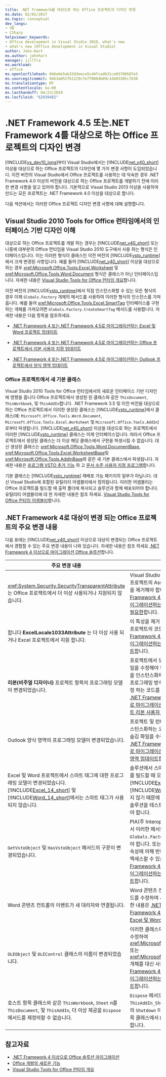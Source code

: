 ```yaml
---
title: .NET Framework를 대상으로 하는 Office 프로젝트의 디자인 변경
ms.date: 02/02/2017
ms.topic: conceptual
dev_langs:
- VB
- CSharp
helpviewer_keywords:
- Office development in Visual Studio 2010, what's new
- what's new [Office development in Visual Studio]
author: John-Hart
ms.author: johnhart
manager: jillfra
ms.workload:
- office
ms.openlocfilehash: 046e0e5ab33d3eece5c44fcadb31ca93700587e5
ms.sourcegitcommit: 94b3a052fb1229c7e7f8804b09c1d403385c7630
ms.translationtype: MT
ms.contentlocale: ko-KR
ms.lasthandoff: 04/23/2019
ms.locfileid: "62939482"
---
```

# <a name="changes-to-the-design-of-office-projects-that-target-the-net-framework-4-or-the-net-framework-45"></a>.NET Framework 4.5 또는.NET Framework 4를 대상으로 하는 Office 프로젝트의 디자인 변경
  [!INCLUDE[vs_dev10_long](../sharepoint/includes/vs-dev10-long-md.md)]부터 Visual Studio에서는 [!INCLUDE[net_v40_short](../sharepoint/includes/net-v40-short-md.md)] 이상을 대상으로 하는 Office 프로젝트의 디자인에 몇 가지 변경 사항이 도입되었습니다. 이전 버전의 Visual Studio에서 Office 프로젝트를 사용하는 데 익숙한 경우 .NET Framework 4.0 이상의 버전을 대상으로 하는 Office 프로젝트를 개발하기 전에 이러한 변경 사항을 알고 있어야 합니다. 기본적으로 Visual Studio 2013 이상을 사용하여 만드는 모든 프로젝트는 .NET Framework 4.0 이상을 대상으로 합니다.

 다음 섹션에서는 이러한 Office 프로젝트 디자인 변경 사항에 대해 설명합니다.

## <a name="understand-the-interface-based-design-of-the-visual-studio-2010-tools-for-office-runtime"></a>Visual Studio 2010 Tools for Office 런타임에서의 인터페이스 기반 디자인 이해
 대상으로 하는 Office 프로젝트를 개발 하는 경우는 [!INCLUDE[net_v40_short](../sharepoint/includes/net-v40-short-md.md)] 또는 나중에 대부분의 Office 런타임용 Visual Studio 2010 도구에서 사용 하는 형식은 인터페이스입니다. 이는 이러한 형식이 클래스인 이전 버전의 [!INCLUDE[vsto_runtime](../vsto/includes/vsto-runtime-md.md)]에서 크게 변경된 사항입니다. 예를 들어 [!INCLUDE[net_v40_short](../sharepoint/includes/net-v40-short-md.md)] 이상을 대상으로 하는 경우 <xref:Microsoft.Office.Tools.Excel.Worksheet> 및 <xref:Microsoft.Office.Tools.Word.Document> 형식은 클래스가 아닌 인터페이스입니다. 자세한 내용은 [Visual Studio Tools for Office 런타임 개요](../vsto/visual-studio-tools-for-office-runtime-overview.md)합니다.

 이전 버전의 [!INCLUDE[vsto_runtime](../vsto/includes/vsto-runtime-md.md)]에서 직접 인스턴스화할 수 있는 모든 형식의 경우 이제 `Globals.Factory` 개체의 메서드를 사용하여 이러한 형식의 인스턴스를 가져옵니다. 예를 들어 <xref:Microsoft.Office.Tools.Excel.SmartTag> 인터페이스를 구현하는 개체를 가져오려면 `Globals.Factory.CreateSmartTag` 메서드를 사용합니다. 자세한 내용은 다음 항목을 참조하세요.

- [.NET Framework 4 또는.NET Framework 4.5로 마이그레이션하는 Excel 및 Word 프로젝트 업데이트](../vsto/updating-excel-and-word-projects-that-you-migrate-to-the-dotnet-framework-4-or-the-dotnet-framework-4-5.md)

- [.NET Framework 4 또는.NET Framework 4.5로 마이그레이션하는 Office 프로젝트에서 리본 사용자 지정 업데이트](/visualstudio/vsto/update-ribbon-customizations-in-office-projects-to-migrate-to-dotnet-framework-4-or-4-5)

- [.NET Framework 4 또는.NET Framework 4.5로 마이그레이션하는 Outlook 프로젝트에서 양식 영역 업데이트](../vsto/updating-form-regions-in-outlook-projects-that-you-migrate-to-the-dotnet-framework-4-or-the-dotnet-framework-4-5.md)

### <a name="new-base-classes-in-office-projects"></a>Office 프로젝트에서 새 기본 클래스
 Visual Studio 2010 Tools for Office 런타임에서의 새로운 인터페이스 기반 디자인에 영향을 줍니다 Office 프로젝트에서 생성된 된 클래스와 같은 `ThisDocument`, `ThisWorkbook`, 및 `ThisAddIn`합니다. .NET Framework 3.5 및 이전 버전을 대상으로 하는 Office 프로젝트에서 이러한 생성된 클래스는 [!INCLUDE[vsto_runtime](../vsto/includes/vsto-runtime-md.md)]에서 클래스(예: `Microsoft.Office.Tools.Word.Document`, `Microsoft.Office.Tools.Excel.Worksheet` 및 `Microsoft.Office.Tools.AddIn`)로부터 파생됩니다. [!INCLUDE[net_v40_short](../sharepoint/includes/net-v40-short-md.md)] 이상을 대상으로 하는 프로젝트에서 이러한 [!INCLUDE[vsto_runtime](../vsto/includes/vsto-runtime-md.md)] 클래스는 이제 인터페이스입니다. 따라서 Office 프로젝트에서 생성된 클래스는 더 이상 해당 클래스에서 구현을 파생시킬 수 없습니다. 대신 생성된 클래스는 <xref:Microsoft.Office.Tools.Word.DocumentBase>, <xref:Microsoft.Office.Tools.Excel.WorksheetBase>및 <xref:Microsoft.Office.Tools.AddInBase>와 같은 새 기본 클래스에서 파생됩니다. 자세한 내용은 [프로그램 VSTO 추가 기능](../vsto/programming-vsto-add-ins.md) 하 고 [문서 수준 사용자 지정 프로그램](../vsto/programming-document-level-customizations.md)합니다.

 기본 클래스는 [!INCLUDE[vsto_runtime](../vsto/includes/vsto-runtime-md.md)] 재배포 가능 패키지의 일부가 아닙니다. 대신 Visual Studio에 포함된 유틸리티 어셈블리에서 정의됩니다. 이러한 어셈블리는 Office 프로젝트를 빌드할 때 출력 폴더에 복사되고 솔루션과 함께 배포되어야 합니다. 유틸리티 어셈블리에 대 한 자세한 내용은 참조 하세요. [Visual Studio Tools for Office 런타임 어셈블리](../vsto/assemblies-in-the-visual-studio-tools-for-office-runtime.md)합니다.

## <a name="breaking-changes-in-office-projects-that-are-retargeted-to-the-net-framework-4"></a>.NET Framework 4로 대상이 변경 되는 Office 프로젝트의 주요 변경 내용
 다음 표에는 [!INCLUDE[net_v40_short](../sharepoint/includes/net-v40-short-md.md)] 이상으로 대상이 변경되는 Office 프로젝트에서 경험할 수 있는 주요 변경 내용이 나와 있습니다. 자세한 내용은 참조 하세요 [.NET Framework 4 이상으로 마이그레이션 Office 솔루션](../vsto/migrating-office-solutions-to-the-dotnet-framework-4-or-later.md)합니다.

|주요 변경 내용|결과|
|---------------------|-----------------|
|<xref:System.Security.SecurityTransparentAttribute> 는 Office 프로젝트에서 더 이상 사용되거나 지원되지 않습니다.|Visual Studio 2008에서 업그레이드하는 Office 프로젝트의 AssemblyInfo 코드 파일에서 이 특성을 제거해야 합니다. 자세한 내용은 [.NET Framework 4 또는.NET Framework 4.5로 마이그레이션하는 Office 프로젝트를 실행 하는 변경 필요한](../vsto/required-changes-to-run-office-projects-that-you-migrate-to-the-dotnet-framework-4-or-the-dotnet-framework-4-5.md)합니다.|
|합니다 **ExcelLocale1033Attribute** 는 더 이상 사용 되거나 Excel 프로젝트에서 지원 합니다.|이 특성을 제거 해야 합니다 *AssemblyInfo* Excel 프로젝트의 코드 파일. 자세한 내용은 [.NET Framework 4 또는.NET Framework 4.5로 마이그레이션하는 업데이트 Excel 및 Word 프로젝트](../vsto/updating-excel-and-word-projects-that-you-migrate-to-the-dotnet-framework-4-or-the-dotnet-framework-4-5.md)합니다.|
|**리본(비주얼 디자이너)** 프로젝트 항목의 프로그래밍 모델이 변경되었습니다.|프로젝트에서 모든 리본 항목에 대한 코드 숨김 파일을 수정해야 합니다. 또한 런타임에 리본 컨트롤을 인스턴스화하거나, 리본 이벤트를 처리 하거나 프로그래밍 방식으로 리본 구성 요소의 위치를 설정 하는 코드를 수정 해야 합니다. 자세한 내용은 [.NET Framework 4 또는.NET Framework 4.5로 마이그레이션하는 Office 프로젝트에서 업데이트 리본 사용자 지정](/visualstudio/vsto/update-ribbon-customizations-in-office-projects-to-migrate-to-dotnet-framework-4-or-4-5)합니다.|
|Outlook 양식 영역의 프로그래밍 모델이 변경되었습니다.|프로젝트 및 런타임에 특정 양식 영역 클래스를 인스턴스화하는 코드의 모든 양식 영역에 대 한 코드 숨김 파일을 수정 해야 합니다. 자세한 내용은 [.NET Framework 4 또는.NET Framework 4.5로 마이그레이션하는 Outlook 프로젝트에서 양식 영역 업데이트](../vsto/updating-form-regions-in-outlook-projects-that-you-migrate-to-the-dotnet-framework-4-or-the-dotnet-framework-4-5.md)합니다.|
|Excel 및 Word 프로젝트에서 스마트 태그에 대한 프로그래밍 모델이 변경되었습니다. [!INCLUDE[Excel_14_short](../vsto/includes/excel-14-short-md.md)] 및 [!INCLUDE[Word_14_short](../vsto/includes/word-14-short-md.md)]에서는 스마트 태그가 사용되지 않습니다.|솔루션에서 스마트 태그를 사용하는 경우 프로젝트를 빌드할 때 오류가 발생합니다. 스마트 태그가 [!INCLUDE[Excel_14_short](../vsto/includes/excel-14-short-md.md)] 및 [!INCLUDE[Word_14_short](../vsto/includes/word-14-short-md.md)]에서 더 이상 사용되지 않기 때문에 [!INCLUDE[vs_dev12](../vsto/includes/vs-dev12-md.md)] 이상에서 솔루션을 테스트하고 디버그하려면 태그를 제거해야 합니다.|
|`GetVstoObject` 및 `HasVstoObject` 메서드의 구문이 변경되었습니다.|PIA(주 Interop 어셈블리)로부터 네이티브 개체에서 이러한 메서드에 액세스할 때 `Globals.Factory` 개체를 이러한 메서드에 전달해야 합니다. 또는 프로젝트에서 `Globals.Factory` 속성에 의해 반환되는 개체에서 이러한 메서드에 액세스할 수 있습니다. 자세한 내용은 [.NET Framework 4 또는.NET Framework 4.5로 마이그레이션하는 업데이트 Excel 및 Word 프로젝트](../vsto/updating-excel-and-word-projects-that-you-migrate-to-the-dotnet-framework-4-or-the-dotnet-framework-4-5.md)합니다.|
|Word 콘텐츠 컨트롤의 이벤트가 새 대리자와 연결됩니다.|Word 콘텐츠 컨트롤의 이벤트를 처리하는 모든 코드를 수정하여 새 대리자를 지정해야 합니다. 자세한 내용은 [.NET Framework 4 또는.NET Framework 4.5로 마이그레이션하는 업데이트 Excel 및 Word 프로젝트](../vsto/updating-excel-and-word-projects-that-you-migrate-to-the-dotnet-framework-4-or-the-dotnet-framework-4-5.md)합니다.|
|`OLEObject` 및 `OLEControl` 클래스의 이름이 변경되었습니다.|이러한 클래스의 인스턴스를 사용하는 모든 코드를 수정하여 <xref:Microsoft.Office.Tools.Excel.ControlSite> 또는 <xref:Microsoft.Office.Tools.Word.ControlSite> 개체를 대신 사용해야 합니다. 자세한 내용은 [.NET Framework 4 또는.NET Framework 4.5로 마이그레이션하는 업데이트 Excel 및 Word 프로젝트](../vsto/updating-excel-and-word-projects-that-you-migrate-to-the-dotnet-framework-4-or-the-dotnet-framework-4-5.md)합니다.|
|호스트 항목 클래스와 같은 `ThisWorkbook`, `Sheet` *n*를 `ThisDocument`, 및 `ThisAddIn`, 더 이상 제공을 `Dispose` 메서드를 재정의할 수 없습니다.|`Dispose` 메서드 재정의의 모든 코드를 `ThisAddIn_Shutdown`과 같은 호스트 항목 클래스의 `Shutdown` 이벤트 처리기로 이동하고 호스트 항목 클래스에서 `Dispose` 메서드 재정의를 제거해야 합니다.|

## <a name="see-also"></a>참고자료
- [.NET Framework 4 이상으로 Office 솔루션 마이그레이션](../vsto/migrating-office-solutions-to-the-dotnet-framework-4-or-later.md)
- [Office 개발의 새로운 기능](https://msdn.microsoft.com/library/bf054af2-c896-4723-aa15-6381145b14bb)
- [Visual Studio Tools for Office 런타임 개요](../vsto/visual-studio-tools-for-office-runtime-overview.md)
